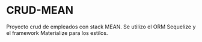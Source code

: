 # CRUD-MEAN
 Proyecto crud de empleados con stack MEAN.
 Se utilizo el ORM Sequelize y el framework Materialize para los estilos.

